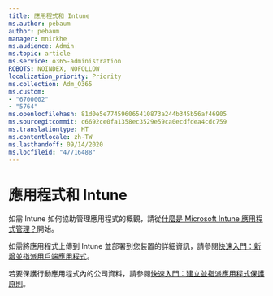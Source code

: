 ```yaml
---
title: 應用程式和 Intune
ms.author: pebaum
author: pebaum
manager: mnirkhe
ms.audience: Admin
ms.topic: article
ms.service: o365-administration
ROBOTS: NOINDEX, NOFOLLOW
localization_priority: Priority
ms.collection: Adm_O365
ms.custom:
- "6700002"
- "5764"
ms.openlocfilehash: 81d0e5e774596065410873a244b345b56af46905
ms.sourcegitcommit: c6692ce0fa1358ec3529e59ca0ecdfdea4cdc759
ms.translationtype: HT
ms.contentlocale: zh-TW
ms.lasthandoff: 09/14/2020
ms.locfileid: "47716488"
---
```

# <a name="apps-and-intune"></a>應用程式和 Intune

如需 Intune 如何協助管理應用程式的概觀，請從[什麼是 Microsoft Intune 應用程式管理？](https://docs.microsoft.com/mem/intune/apps/app-management)開始。

如需將應用程式上傳到 Intune 並部署到您裝置的詳細資訊，請參閱[快速入門：新增並指派用戶端應用程式](https://docs.microsoft.com/mem/intune/apps/quickstart-add-assign-app)。

若要保護行動應用程式內的公司資料，請參閱[快速入門：建立並指派應用程式保護原則](https://docs.microsoft.com/mem/intune/apps/quickstart-create-assign-app-policy)。